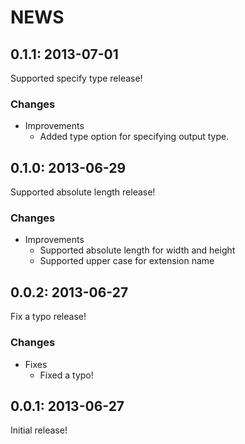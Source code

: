 # NEWS

## 0.1.1: 2013-07-01

Supported specify type release!

### Changes

  * Improvements
    * Added type option for specifying output type.

## 0.1.0: 2013-06-29

Supported absolute length release!

### Changes

  * Improvements
    * Supported absolute length for width and height
    * Supported upper case for extension name

## 0.0.2: 2013-06-27

Fix a typo release!

### Changes

  * Fixes
    * Fixed a typo!

## 0.0.1: 2013-06-27

Initial release!
